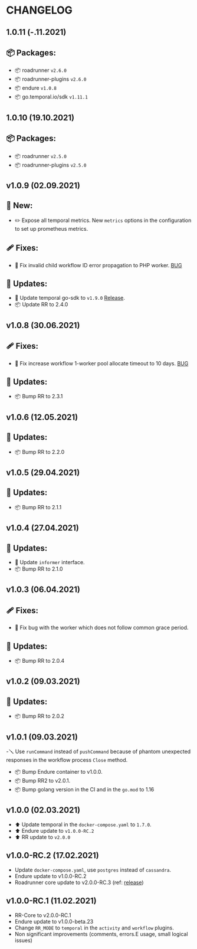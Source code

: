 CHANGELOG
=========

1.0.11 (-.11.2021)
------------------

## 📦 Packages:

- 📦 roadrunner `v2.6.0`
- 📦 roadrunner-plugins `v2.6.0`
- 📦 endure `v1.0.8`
- 📦 go.temporal.io/sdk `v1.11.1`


1.0.10 (19.10.2021)
------------------

## 📦 Packages:

- 📦 roadrunner `v2.5.0`
- 📦 roadrunner-plugins `v2.5.0`


v1.0.9 (02.09.2021)
-------------------

## 👀 New:

- ✏️ Expose all temporal metrics. New `metrics` options in the configuration to set up prometheus metrics.

## 🩹 Fixes:

- 🐛 Fix invalid child workflow ID error propagation to PHP worker. [BUG](https://github.com/temporalio/sdk-php/issues/113)


## 🧹 Updates:

- 🤖 Update temporal go-sdk to `v1.9.0` [Release](https://github.com/temporalio/sdk-go/releases/tag/v1.9.0).
- 📦 Update RR to 2.4.0

v1.0.8 (30.06.2021)
-------------------

## 🩹 Fixes:

- 🐛 Fix increase workflow 1-worker pool allocate timeout to 10 days. [BUG](https://github.com/temporalio/roadrunner-temporal/pull/74)

## 🧹 Updates:

- 📦 Bump RR to 2.3.1

v1.0.6 (12.05.2021)
-------------------

## 🧹 Updates:

- 📦 Bump RR to 2.2.0

v1.0.5 (29.04.2021)
-------------------

## 🧹 Updates:

- 📦 Bump RR to 2.1.1

v1.0.4 (27.04.2021)
-------------------

## 🧹 Updates:

- 🤖 Update `informer` interface.
- 📦 Bump RR to 2.1.0

v1.0.3 (06.04.2021)
-------------------

## 🩹 Fixes:

- 🐛 Fix bug with the worker which does not follow common grace period.

## 🧹 Updates:

- 📦 Bump RR to 2.0.4

v1.0.2 (09.03.2021)
-------------------

## 🧹 Updates:

- 📦 Bump RR to 2.0.2

v1.0.1 (09.03.2021)
-------------------
-🪛 Use `runCommand` instead of `pushCommand` because of phantom unexpected responses in the workflow process `Close`
method.

- 📦 Bump Endure container to v1.0.0.
- 📦 Bump RR2 to v2.0.1.
- 📦 Bump golang version in the CI and in the `go.mod` to 1.16

v1.0.0 (02.03.2021)
-------------------

- ⬆️ Update temporal in the `docker-compose.yaml` to `1.7.0`.
- ⬆️ Endure update to `v1.0.0-RC.2`
- ⬆️ RR update to `v2.0.0`

v1.0.0-RC.2 (17.02.2021)
-------------------

- Update `docker-compose.yaml`, use `postgres` instead of `cassandra`.
- Endure update to v1.0.0-RC.2
- Roadrunner core update to v2.0.0-RC.3 (ref: [release](https://github.com/spiral/roadrunner/releases/tag/v2.0.0-RC.3))

v1.0.0-RC.1 (11.02.2021)
-------------------

- RR-Core to v2.0.0-RC.1
- Endure update to v1.0.0-beta.23
- Change `RR_MODE` to `temporal` in the `activity` and `workflow` plugins.
- Non significant improvements (comments, errors.E usage, small logical issues)
